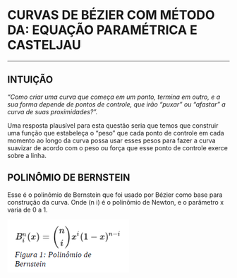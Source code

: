 # CURVAS DE BÉZIER COM MÉTODO DA: EQUAÇÃO PARAMÉTRICA E CASTELJAU

---

## INTUIÇÃO

_“Como criar uma curva que começa em um ponto, termina em outro, e a sua forma depende de pontos de controle, que irão “puxar” ou “afastar” a curva de suas proximidades?”._

Uma resposta plausível para esta questão seria que temos que construir uma função que estabeleça o “peso” que cada ponto de controle em cada momento ao longo da curva possa usar esses pesos para fazer a curva suavizar de acordo com o peso ou força que esse ponto de controle
exerce sobre a linha.

## POLINÔMIO DE BERNSTEIN

Esse é o polinômio de Bernstein que foi usado por Bézier como base para construção da
curva. Onde (n i) é o polinômio de Newton, e o parâmetro x varia de 0 a 1.

![](Imagens_markdown/polinomio_bernstein.png)
